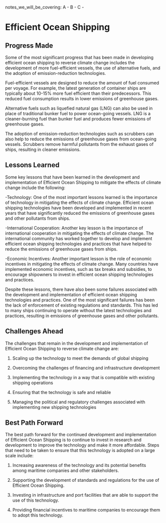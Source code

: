 notes_we_will_be_covering:
A -
B -
C -

# Efficient Ocean Shipping

## Progress Made

Some of the most significant progress that has been made in developing efficient ocean shipping to reverse climate change includes the development of more fuel-efficient vessels, the use of alternative fuels, and the adoption of emission-reduction technologies.

Fuel-efficient vessels are designed to reduce the amount of fuel consumed per voyage. For example, the latest generation of container ships are typically about 10-15% more fuel efficient than their predecessors. This reduced fuel consumption results in lower emissions of greenhouse gases.

Alternative fuels such as liquefied natural gas (LNG) can also be used in place of traditional bunker fuel to power ocean-going vessels. LNG is a cleaner-burning fuel than bunker fuel and produces fewer emissions of greenhouse gases.

The adoption of emission-reduction technologies such as scrubbers can also help to reduce the emissions of greenhouse gases from ocean-going vessels. Scrubbers remove harmful pollutants from the exhaust gases of ships, resulting in cleaner emissions.

## Lessons Learned

Some key lessons that have been learned in the development and implementation of Efficient Ocean Shipping to mitigate the effects of climate change include the following:

-Technology: One of the most important lessons learned is the importance of technology in mitigating the effects of climate change. Efficient ocean shipping technologies have been developed and implemented in recent years that have significantly reduced the emissions of greenhouse gases and other pollutants from ships.

-International Cooperation: Another key lesson is the importance of international cooperation in mitigating the effects of climate change. The international community has worked together to develop and implement efficient ocean shipping technologies and practices that have helped to reduce the emissions of greenhouse gases from ships.

-Economic Incentives: Another important lesson is the role of economic incentives in mitigating the effects of climate change. Many countries have implemented economic incentives, such as tax breaks and subsidies, to encourage shipowners to invest in efficient ocean shipping technologies and practices.

Despite these lessons, there have also been some failures associated with the development and implementation of efficient ocean shipping technologies and practices. One of the most significant failures has been the lack of enforcement of existing regulations and standards. This has led to many ships continuing to operate without the latest technologies and practices, resulting in emissions of greenhouse gases and other pollutants.

## Challenges Ahead

The challenges that remain in the development and implementation of Efficient Ocean Shipping to reverse climate change are:

1. Scaling up the technology to meet the demands of global shipping

2. Overcoming the challenges of financing and infrastructure development

3. Implementing the technology in a way that is compatible with existing shipping operations

4. Ensuring that the technology is safe and reliable

5. Managing the political and regulatory challenges associated with implementing new shipping technologies

## Best Path Forward

The best path forward for the continued development and implementation of Efficient Ocean Shipping is to continue to invest in research and development to improve the technology and make it more affordable. Steps that need to be taken to ensure that this technology is adopted on a large scale include:

1. Increasing awareness of the technology and its potential benefits among maritime companies and other stakeholders.

2. Supporting the development of standards and regulations for the use of Efficient Ocean Shipping.

3. Investing in infrastructure and port facilities that are able to support the use of this technology.

4. Providing financial incentives to maritime companies to encourage them to adopt this technology.
